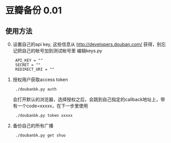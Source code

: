 豆瓣备份 0.01
============

使用方法
-----
0. 设置自己的api key, 这些信息从 http://developers.douban.com/ 获得，别忘记把自己的帐号加到测试帐号里
   编辑keys.py

   		API_KEY = ""
   		SECRET = ""
   		REDIRECT_URI = ""

1. 授权用户获取access token

   		./doubanbk.py auth

 	会打开默认的浏览器，选择授权之后，会跳到自己指定的callback地址上，带有一个code=xxxxx，在下一步里使用
 		
 		./doubanbk.py token xxxxx
 		
2. 备份自己的所有广播

		./doubanbk.py get shuo
		
